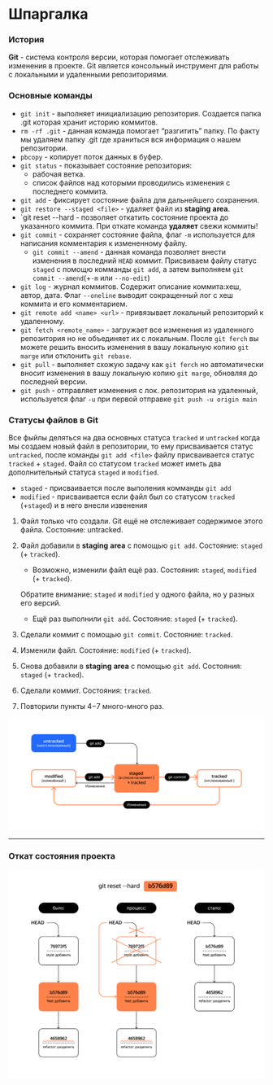 # Шпаргалка

### История

**Git** - система контроля версии, которая помогает отслеживать изменения в проекте. Git является консольный инструмент для работы с локальными и удаленными репозиториями.

### Основные команды

- `git init` - выполняет инициализацию репозитория. Создается папка .git которая хранит историю коммитов.
- `rm -rf .git` - данная команда помогает “разгитить” папку. По факту мы удаляем папку .git где храниться вся информация о нашем репозитории.
- `pbcopy` - копирует поток данных в буфер.
- `git status` - показывает состояние репозитория:
	- рабочая ветка.
	- список файлов над которыми проводились изменения с последнего коммита.
- `git add` - фиксирует состояние файла для дальнейшего сохранения.
- `git restore --staged <file>` - удаляет файл из **staging** **area**.
- `git reset --hard <commit hash> - позволяет откатить состояние проекта до указанного коммита. При откате команда **удаляет** свежи коммиты! 
- `git commit` - сохраняет состояние файла,  флаг `-m`  используется для написания комментария к измененному файлу.
	- `git commit --amend` - данная команда позволяет внести изменения в последний `HEAD` коммит. Присвиваем файлу статус `staged` с помощю комманды `git add`, а затем выполняем `git commit --amend`(+`-m` или `--no-edit`)
- `git log` - журнал коммитов. Содержит описание коммита:хеш, автор, дата. Флаг `--oneline` выводит сокращенный лог с хеш коммита и его комментарием.
- `git remote add <name> <url>` - привязывает локальный репозиторий к удаленному.
- `git fetch <remote_name>` - загружает все изменения из  удаленного репозитория но не объединяет их с локальным. После `git ferch` вы можете решить вносить изменения в вашу локальную копию `git marge` или отклонить `git rebase`.
- `git pull` - выполняет схожую задачу как `git ferch` но автоматически вносит изменения в вашу локальную копию `git marge`, обновляя до последней версии.
- `git push` - отправляет изменения с лок. репозитория на удаленный, используется флаг `-u` при первой отправке `git push -u origin main`

### Статусы файлов в **Git**
 
Все фыйлы деляться на два основных статуса `tracked` и `untracked` когда мы создаем новый файл в репозитории, 
то ему присваивается статус `untracked`, после команды `git add <file>` файлу присваивается статус `tracked` + `staged`.
Файл со статусом `tracked` может иметь два дополнительный статуса `staged` и `modified`.
- `staged` - присваивается после выполения комманды `git add`
- `modified` - присваивается если файл был со статусом `tracked` (+`staged`) и в него внесли извенения 
 

1. Файл только что создали. Git ещё не отслеживает содержимое этого файла. Состояние: untracked.
2. Файл добавили в **staging** **area** с помощью `git add`. Состояние: `staged` (+ `tracked`).
	- Возможно, изменили файл ещё раз. Состояния: `staged`, `modified` (+ `tracked`).

	Обратите внимание: `staged` и `modified` у одного файла, но у разных его версий.
	- Ещё раз выполнили `git add`. Состояние: `staged` (+ `tracked`).
3. Сделали коммит с помощью `git commit`. Состояние: `tracked`.
4. Изменили файл. Состояние: `modified` (+ `tracked`).
5. Снова добавили в **staging** **area** с помощью `git add`. Состояния: `staged` (+ `tracked`).
6. Сделали коммит. Состояния: `tracked`.
7. Повторили пункты 4−7 много-много раз.

![status](./status_file.png)

---

### Откат состояния проекта 
![reset](./reset.png)
